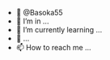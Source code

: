 - 👋 @Basoka55
- 👀 I’m in ...
- 🌱 I’m currently learning ...
- 💞️  ...
- 📫 How to reach me ...

<!---
Basoka55/Basoka55 is a ✨ special ✨ repository because its `README.md` (this file) appears on your GitHub profile.
You can click the Preview link to take a look at your changes.
--->
